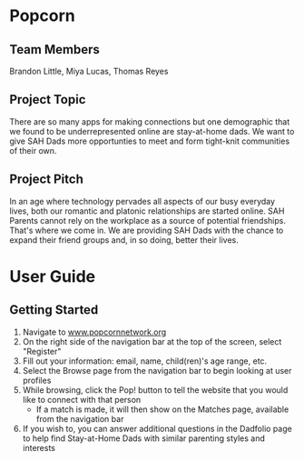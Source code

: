 Popcorn
======

Team Members
------
Brandon Little, Miya Lucas, Thomas Reyes

Project Topic
------
There are so many apps for making connections but one demographic that we found to be underrepresented online are stay-at-home dads. We want to give SAH Dads
more opportunties to meet and form tight-knit communities of their own.

Project Pitch
------
In an age where technology pervades all aspects of our busy everyday lives, both our romantic and platonic relationships are started online. SAH Parents cannot rely
on the workplace as a source of potential friendships. That's where we come in. We are providing SAH Dads with the chance to expand their friend groups and, in so doing,
better their lives.

User Guide
======

Getting Started
------
1. Navigate to www.popcornnetwork.org
2. On the right side of the navigation bar at the top of the screen, select "Register"
3. Fill out your information: email, name, child(ren)'s age range, etc.
4. Select the Browse page from the navigation bar to begin looking at user profiles
5. While browsing, click the Pop! button to tell the website that you would like to connect with that person
    * If a match is made, it will then show on the Matches page, available from the navigation bar
6. If you wish to, you can answer additional questions in the Dadfolio page to help find Stay-at-Home Dads with similar parenting styles and interests


